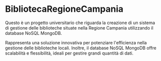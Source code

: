 # BibliotecaRegioneCampania

Questo è un progetto universitario che riguarda la creazione di un sistema di gestione delle biblioteche situate nella Regione Campania utilizzando il database NoSQL MongoDB.

Rappresenta una soluzione innovativa per potenziare l'efficienza nella gestione delle biblioteche locali. Inoltre, il database NoSQL MongoDB offre scalabilità e flessibilità, ideali per gestire grandi quantità di dati.
